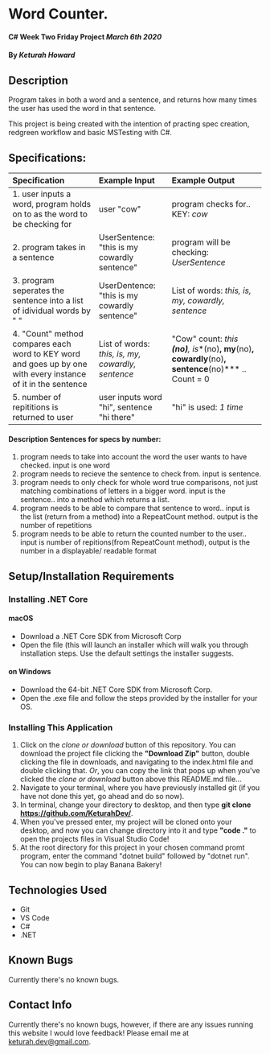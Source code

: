 # Word Counter.

#### C# Week Two Friday Project _March 6th 2020_

#### By _**Keturah Howard**_

## Description

Program takes in both a word and a sentence, and returns how many times the user has used the word in that sentence.

This project is being created with the intention of practing spec creation, redgreen workflow and basic MSTesting with C#.

## Specifications:


| Specification | Example Input | Example Output |
| :------------- |:-------------| :-------------------|
| 1. user inputs a word, program holds on to as the word to be checking for | user "cow" | program checks for.. KEY: *cow*  |
| 2. program takes in a sentence | UserSentence: "this is my cowardly sentence" | program will be checking: *UserSentence*  |
| 3. program seperates the sentence into a list of idividual words by " " | UserDentence: "this is my cowardly sentence" | List of words: *this, is, my, cowardly, sentence*  |
| 4. "Count" method compares each word to KEY word and goes up by one with every instance of it in the sentence| List of words: *this, is, my, cowardly, sentence* | "Cow" count: *this **(no)**, is**(no)**, my**(no)**, cowardly**(no)**, sentence**(no)*** .. Count = 0 |
| 5. number of repititions is returned to user | user inputs word "hi", sentence "hi there" | "hi" is used: *1 time* |


#### Description Sentences for specs by number:
1. program needs to take into account the word the user wants to have checked. input is one word
2. program needs to recieve the sentence to check from. input is sentence.
3. program needs to only check for whole word true comparisons, not just matching combinations of letters in a bigger word. input is the sentence.. into a method which returns a list.
4. program needs to be able to compare that sentence to word.. input is the list (return from a method) into a RepeatCount method. output is the number of repetitions 
5. program needs to be able to return the counted number to the user.. input is number of repitions(from RepeatCount method), output is the number in a displayable/ readable format


## Setup/Installation Requirements

  ### Installing .NET Core

  #### macOS
  * Download a .NET Core SDK from Microsoft Corp
  * Open the file (this will launch an installer which will walk you through installation steps. Use the default settings the installer suggests.

  #### on Windows
  * Download the 64-bit .NET Core SDK from Microsoft Corp.
  * Open the .exe file and follow the steps provided by the installer for your OS.

  ### Installing This Application

  1. Click on the *clone or download* button of this repository. You can download the project file clicking the **"Download Zip"** button, double clicking the file in downloads, and navigating to the index.html file and double clicking that. *Or*, you can copy the link that pops up when you've clicked the *clone or download* button above this README.md file...
  2. Navigate to your terminal, where you have previously installed git (if you have not done this yet, go ahead and do so now).
  3. In terminal, change your directory to desktop, and then type **git clone https://github.com/KeturahDev/**.
  4. When you've pressed enter, my project will be cloned onto your desktop, and now you can change directory into it and type **"code ."** to open the projects files in Visual Studio Code!
  5. At the root directory for this project in your chosen command promt program, enter the command "dotnet build" followed by "dotnet run". You can now begin to play Banana Bakery!

## Technologies Used

* Git
* VS Code
* C#
* .NET


## Known Bugs
Currently there's no known bugs.

## Contact Info 
Currently there's no known bugs, however, if there are any issues running this website I would love feedback! Please email me at keturah.dev@gmail.com.